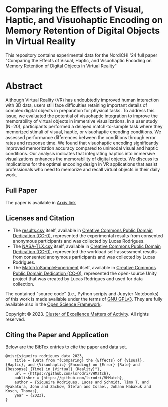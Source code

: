 # Comparing the Effects of Visual, Haptic, and Visuohaptic Encoding on Memory Retention of Digital Objects in Virtual Reality
This repository contains experimental data for the NordiCHI '24 full paper "Comparing the Effects of Visual, Haptic, and Visuohaptic Encoding on Memory Retention of Digital Objects in Virtual Reality"

# Abstract 
Although Virtual Reality (VR) has undoubtedly improved human interaction with 3D data, users still face difficulties retaining important details of complex digital objects in preparation for physical tasks. To address this issue, we evaluated the potential of visuohaptic integration to improve the memorability of virtual objects in immersive visualizations. In a user study (N=20), participants performed a delayed match-to-sample task where they memorized stimuli of visual, haptic, or visuohaptic encoding conditions. We assessed performance differences between the conditions through error rates and response time. We found that visuohaptic encoding significantly improved memorization accuracy compared to unimodal visual and haptic conditions. Our analysis indicates that integrating haptics into immersive visualizations enhances the memorability of digital objects. We discuss its implications for the optimal encoding design in VR applications that assist professionals who need to memorize and recall virtual objects in their daily work.

## Full Paper
The paper is available in [Arxiv link](https://)

## Licenses and Citation

- The [results.csv](results.csv) itself, available in [Creative Commons Public Domain Dedication (CC-0)](https://creativecommons.org/share-your-work/public-domain/cc0/), represented the experimental results from consented anonymous participants and was collected by Lucas Rodrigues.
- The [NASA-TLX.csv](NASA-TLX.csv) itself, available in [Creative Commons Public Domain Dedication (CC-0)](https://creativecommons.org/share-your-work/public-domain/cc0/), represented the workload self-assessment results from consented anonymous participants and was collected by Lucas Rodrigues.
- The [MatchToSampleExperiment](MatchToSampleExperiment) itself, available in [Creative Commons Public Domain Dedication (CC-0)](https://creativecommons.org/share-your-work/public-domain/cc0/), represented the open-source Unity project that was created by Lucas Rodrigues and used for data collection.

The contained "source code" (i.e., Python scripts and Jupyter Notebooks) of this work is made available under the terms of [GNU GPLv3](./LICENSE). They are fully available also in the [Open Science Framework](https://).

Copyright &copy; 2023. [Cluster of Excellence Matters of Activity](https://www.matters-of-activity.de/). All rights reserved.

## Citing the Paper and Application

Below are the BibTex entries to cite the paper and data set.

```
@misc{siqueira_rodrigues_data_2023,
	title = {Data from "{Comparing} the {Effects} of {Visual}, {Haptic}, and {Visuohaptic} {Encoding} on {Error} {Rate} and {Response} {Time} in {Virtual} {Reality}"},
	url = {https://github.com/lsrodri/VHMatch},
	publisher = {https://github.com/lsrodri/VHMatch},
	author = {Siqueira Rodrigues, Lucas and Schmidt, Timo T. and Nyakatura, John and Zachow, Stefan and Israel, Johann Habakuk and Kosch, Thomas},
	year = {2023},
}
```
